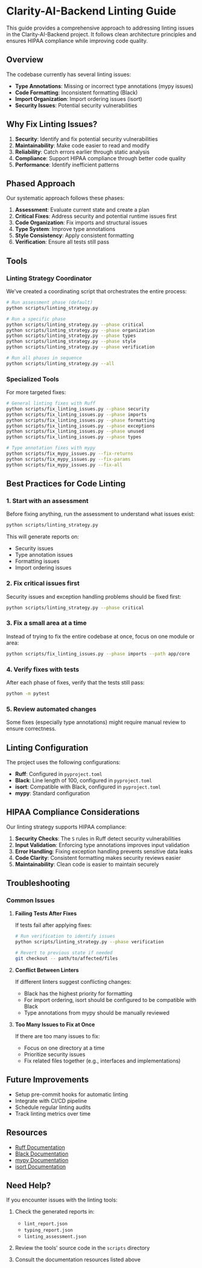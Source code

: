 # Clarity-AI-Backend Linting Guide

This guide provides a comprehensive approach to addressing linting issues in the Clarity-AI-Backend project. It follows clean architecture principles and ensures HIPAA compliance while improving code quality.

## Overview

The codebase currently has several linting issues:

- **Type Annotations**: Missing or incorrect type annotations (mypy issues)
- **Code Formatting**: Inconsistent formatting (Black)
- **Import Organization**: Import ordering issues (isort)
- **Security Issues**: Potential security vulnerabilities

## Why Fix Linting Issues?

1. **Security**: Identify and fix potential security vulnerabilities
2. **Maintainability**: Make code easier to read and modify
3. **Reliability**: Catch errors earlier through static analysis
4. **Compliance**: Support HIPAA compliance through better code quality
5. **Performance**: Identify inefficient patterns

## Phased Approach

Our systematic approach follows these phases:

1. **Assessment**: Evaluate current state and create a plan
2. **Critical Fixes**: Address security and potential runtime issues first
3. **Code Organization**: Fix imports and structural issues
4. **Type System**: Improve type annotations
5. **Style Consistency**: Apply consistent formatting
6. **Verification**: Ensure all tests still pass

## Tools

### Linting Strategy Coordinator

We've created a coordinating script that orchestrates the entire process:

```bash
# Run assessment phase (default)
python scripts/linting_strategy.py

# Run a specific phase
python scripts/linting_strategy.py --phase critical
python scripts/linting_strategy.py --phase organization
python scripts/linting_strategy.py --phase types
python scripts/linting_strategy.py --phase style
python scripts/linting_strategy.py --phase verification

# Run all phases in sequence
python scripts/linting_strategy.py --all
```

### Specialized Tools

For more targeted fixes:

```bash
# General linting fixes with Ruff
python scripts/fix_linting_issues.py --phase security
python scripts/fix_linting_issues.py --phase imports
python scripts/fix_linting_issues.py --phase formatting
python scripts/fix_linting_issues.py --phase exceptions
python scripts/fix_linting_issues.py --phase unused
python scripts/fix_linting_issues.py --phase types

# Type annotation fixes with mypy
python scripts/fix_mypy_issues.py --fix-returns
python scripts/fix_mypy_issues.py --fix-params
python scripts/fix_mypy_issues.py --fix-all
```

## Best Practices for Code Linting

### 1. Start with an assessment

Before fixing anything, run the assessment to understand what issues exist:

```bash
python scripts/linting_strategy.py
```

This will generate reports on:
- Security issues
- Type annotation issues
- Formatting issues
- Import ordering issues

### 2. Fix critical issues first

Security issues and exception handling problems should be fixed first:

```bash
python scripts/linting_strategy.py --phase critical
```

### 3. Fix a small area at a time

Instead of trying to fix the entire codebase at once, focus on one module or area:

```bash
python scripts/fix_linting_issues.py --phase imports --path app/core
```

### 4. Verify fixes with tests

After each phase of fixes, verify that the tests still pass:

```bash
python -m pytest
```

### 5. Review automated changes

Some fixes (especially type annotations) might require manual review to ensure correctness.

## Linting Configuration

The project uses the following configurations:

- **Ruff**: Configured in `pyproject.toml`
- **Black**: Line length of 100, configured in `pyproject.toml`
- **isort**: Compatible with Black, configured in `pyproject.toml`
- **mypy**: Standard configuration

## HIPAA Compliance Considerations

Our linting strategy supports HIPAA compliance:

1. **Security Checks**: The `S` rules in Ruff detect security vulnerabilities
2. **Input Validation**: Enforcing type annotations improves input validation
3. **Error Handling**: Fixing exception handling prevents sensitive data leaks
4. **Code Clarity**: Consistent formatting makes security reviews easier
5. **Maintainability**: Clean code is easier to maintain securely

## Troubleshooting

### Common Issues

1. **Failing Tests After Fixes**

   If tests fail after applying fixes:
   
   ```bash
   # Run verification to identify issues
   python scripts/linting_strategy.py --phase verification
   
   # Revert to previous state if needed
   git checkout -- path/to/affected/files
   ```

2. **Conflict Between Linters**

   If different linters suggest conflicting changes:
   
   - Black has the highest priority for formatting
   - For import ordering, isort should be configured to be compatible with Black
   - Type annotations from mypy should be manually reviewed

3. **Too Many Issues to Fix at Once**

   If there are too many issues to fix:
   
   - Focus on one directory at a time
   - Prioritize security issues
   - Fix related files together (e.g., interfaces and implementations)

## Future Improvements

- Setup pre-commit hooks for automatic linting
- Integrate with CI/CD pipeline
- Schedule regular linting audits
- Track linting metrics over time

## Resources

- [Ruff Documentation](https://beta.ruff.rs/docs/)
- [Black Documentation](https://black.readthedocs.io/)
- [mypy Documentation](https://mypy.readthedocs.io/)
- [isort Documentation](https://pycqa.github.io/isort/)

## Need Help?

If you encounter issues with the linting tools:

1. Check the generated reports in:
   - `lint_report.json`
   - `typing_report.json`
   - `linting_assessment.json`

2. Review the tools' source code in the `scripts` directory

3. Consult the documentation resources listed above 